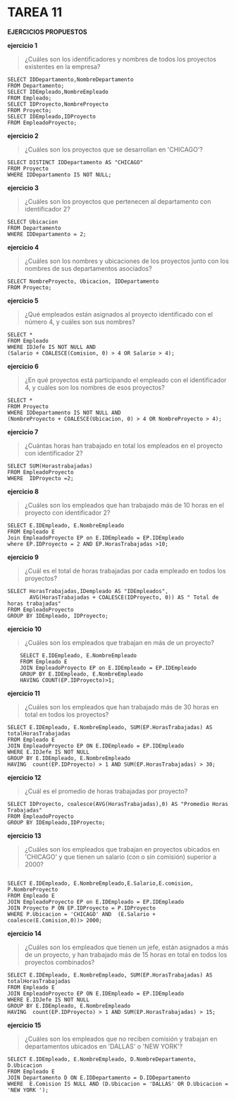 # TAREA 11

**EJERCICIOS PROPUESTOS**

__ejercicio 1__
>¿Cuáles son los identificadores y nombres de todos los proyectos existentes en la empresa?
```
SELECT IDDepartamento,NombreDepartamento
FROM Departamento;
SELECT IDEmpleado,NombreEmpleado
FROM Empleado;
SELECT IDProyecto,NombreProyecto
FROM Proyecto;
SELECT IDEmpleado,IDProyecto
FROM EmpleadoProyecto;
```
__ejercicio 2__
>¿Cuáles son los proyectos que se desarrollan en 'CHICAGO'?
```
SELECT DISTINCT IDDepartamento AS "CHICAGO"
FROM Proyecto
WHERE IDDepartamento IS NOT NULL;
```
__ejercicio 3__
>¿Cuáles son los proyectos que pertenecen al departamento con identificador 2?
```
SELECT Ubicacion
FROM Departamento
WHERE IDDepartamento = 2;
```
__ejercicio 4__
>¿Cuáles son los nombres y ubicaciones de los proyectos junto con los nombres de sus departamentos asociados?
```
SELECT NombreProyecto, Ubicacion, IDDepartamento
FROM Proyecto;
```

__ejercicio 5__
>¿Qué empleados están asignados al proyecto identificado con el número 4, y cuáles son sus nombres?
```
SELECT *
FROM Empleado
WHERE IDJefe IS NOT NULL AND
(Salario + COALESCE(Comision, 0) > 4 OR Salario > 4);
```
__ejercicio 6__
>¿En qué proyectos está participando el empleado con el identificador 4, y cuáles son los nombres de esos proyectos?
```
SELECT *
FROM Proyecto
WHERE IDDepartamento IS NOT NULL AND
(NombreProyecto + COALESCE(Ubicacion, 0) > 4 OR NombreProyecto > 4);
```

__ejercicio 7__
>¿Cuántas horas han trabajado en total los empleados en el proyecto con identificador 2?
```
SELECT SUM(Horastrabajadas)
FROM EmpleadoProyecto
WHERE  IDProyecto =2;
```

__ejercicio 8__
>¿Cuáles son los empleados que han trabajado más de 10 horas en el proyecto con identificador 2?
```
SELECT E.IDEmpleado, E.NombreEmpleado
FROM Empleado E
Join EmpleadoProyecto EP on E.IDEmpleado = EP.IDEmpleado
where EP.IDProyecto = 2 AND EP.HorasTrabajadas >10;
```

__ejercicio 9__
>¿Cuál es el total de horas trabajadas por cada empleado en todos los proyectos?
```
SELECT HorasTrabajadas,IDempleado AS "IDEmpleados",
       AVG(HorasTrabajadas + COALESCE(IDProyecto, 0)) AS " Total de horas trabajadas"
FROM EmpleadoProyecto
GROUP BY IDEmpleado, IDProyecto;
```


__ejercicio 10__
>¿Cuáles son los empleados que trabajan en más de un proyecto?

```
    SELECT E.IDEmpleado, E.NombreEmpleado
    FROM Empleado E
    JOIN EmpleadoProyecto EP on E.IDEmpleado = EP.IDEmpleado
    GROUP BY E.IDEmpleado, E.NombreEmpleado
    HAVING COUNT(EP.IDProyecto)>1;
```

__ejercicio 11__
>¿Cuáles son los empleados que han trabajado más de 30 horas en total en todos los proyectos?
```
SELECT E.IDEmpleado, E.NombreEmpleado, SUM(EP.HorasTrabajadas) AS totalHorasTrabajadas
FROM Empleado E
JOIN EmpleadoProyecto EP ON E.IDEmpleado = EP.IDEmpleado
WHERE E.IDJefe IS NOT NULL
GROUP BY E.IDEmpleado, E.NombreEmpleado
HAVING  count(EP.IDProyecto) > 1 AND SUM(EP.HorasTrabajadas) > 30;
```

__ejercicio 12__
>¿Cuál es el promedio de horas trabajadas por proyecto?
```
SELECT IDProyecto, coalesce(AVG(HorasTrabajadas),0) AS "Promedio Horas Trabajadas"
FROM EmpleadoProyecto
GROUP BY IDEmpleado,IDProyecto;
```

__ejercicio 13__
>¿Cuáles son los empleados que trabajan en proyectos ubicados en 'CHICAGO' y que tienen un salario (con o sin comisión) superior a 2000?
```

SELECT E.IDEmpleado, E.NombreEmpleado,E.Salario,E.comision, P.NombreProyecto
FROM Empleado E
JOIN EmpleadoProyecto EP on E.IDEmpleado = EP.IDEmpleado
JOIN Proyecto P ON EP.IDProyecto = P.IDProyecto
WHERE P.Ubicacion = 'CHICAGO' AND  (E.Salario + coalesce(E.Comision,0))> 2000;
```
__ejercicio 14__
>¿Cuáles son los empleados que tienen un jefe, están asignados a más de un proyecto, y han trabajado más de 15 horas en total en todos los proyectos combinados?
```
SELECT E.IDEmpleado, E.NombreEmpleado, SUM(EP.HorasTrabajadas) AS totalHorasTrabajadas
FROM Empleado E
JOIN EmpleadoProyecto EP ON E.IDEmpleado = EP.IDEmpleado
WHERE E.IDJefe IS NOT NULL
GROUP BY E.IDEmpleado, E.NombreEmpleado
HAVING  count(EP.IDProyecto) > 1 AND SUM(EP.HorasTrabajadas) > 15;
```

__ejercicio 15__
>¿Cuáles son los empleados que no reciben comisión y trabajan en departamentos ubicados en 'DALLAS' o 'NEW YORK'?
```
SELECT E.IDEmpleado, E.NombreEmpleado, D.NombreDepartamento, D.Ubicacion
FROM Empleado E
JOIN Departamento D ON E.IDDepartamento = D.IDDepartamento
WHERE  E.Comision IS NULL AND (D.Ubicacion = 'DALLAS' OR D.Ubicacion = 'NEW YORK ');
```


